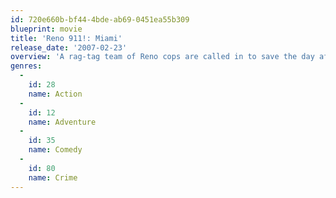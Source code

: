 ```yaml
---
id: 720e660b-bf44-4bde-ab69-0451ea55b309
blueprint: movie
title: 'Reno 911!: Miami'
release_date: '2007-02-23'
overview: 'A rag-tag team of Reno cops are called in to save the day after a terrorist attack disrupts a national police convention in Miami Beach during spring break. Based on the Comedy Central series.'
genres:
  -
    id: 28
    name: Action
  -
    id: 12
    name: Adventure
  -
    id: 35
    name: Comedy
  -
    id: 80
    name: Crime
---
```

